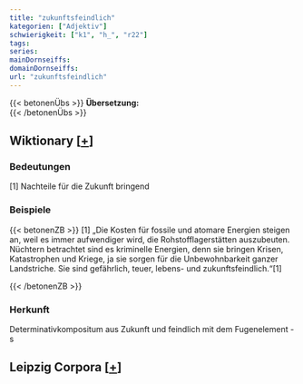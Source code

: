 ```yaml
---
title: "zukunftsfeindlich"
kategorien: ["Adjektiv"]
schwierigkeit: ["k1", "h_", "r22"]
tags:
series:
mainDornseiffs:
domainDornseiffs:
url: "zukunftsfeindlich"
---
```


{{< betonenÜbs >}}
**Übersetzung:**  
{{< /betonenÜbs >}}

## Wiktionary [[+](https://de.wiktionary.org/wiki/zukunftsfeindlich)]

### Bedeutungen
[1] Nachteile für die Zukunft bringend  

### Beispiele
{{< betonenZB >}}
[1] „Die Kosten für fossile und atomare Energien steigen an, weil es immer aufwendiger wird, die Rohstofflagerstätten auszubeuten. Nüchtern betrachtet sind es kriminelle Energien, denn sie bringen Krisen, Katastrophen und Kriege, ja sie sorgen für die Unbewohnbarkeit ganzer Landstriche. Sie sind gefährlich, teuer, lebens- und zukunftsfeindlich.“[1]  

{{< /betonenZB >}}
### Herkunft
Determinativkompositum aus Zukunft und feindlich mit dem Fugenelement -s  


## Leipzig Corpora [[+](https://corpora.uni-leipzig.de/en/res?word=zukunftsfeindlich&corpusId=deu_newscrawl-public_2018)]

